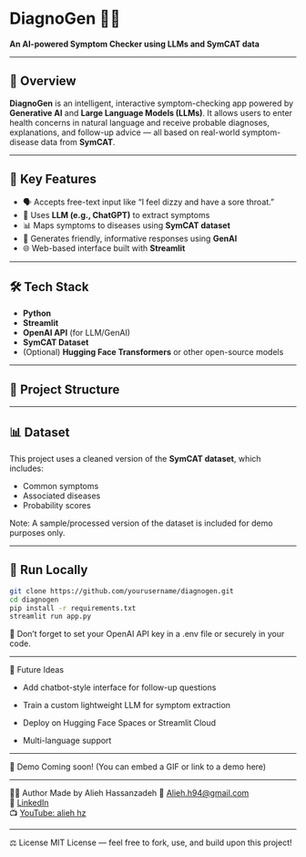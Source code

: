 # DiagnoGen 🧠💬

**An AI-powered Symptom Checker using LLMs and SymCAT data**

---

## 🚀 Overview

**DiagnoGen** is an intelligent, interactive symptom-checking app powered by **Generative AI** and **Large Language Models (LLMs)**. It allows users to enter health concerns in natural language and receive probable diagnoses, explanations, and follow-up advice — all based on real-world symptom-disease data from **SymCAT**.

---

## 🧩 Key Features

- 🗣️ Accepts free-text input like “I feel dizzy and have a sore throat.”
- 🧠 Uses **LLM (e.g., ChatGPT)** to extract symptoms
- 📊 Maps symptoms to diseases using **SymCAT dataset**
- 💬 Generates friendly, informative responses using **GenAI**
- 🌐 Web-based interface built with **Streamlit**

---

## 🛠️ Tech Stack

- **Python**
- **Streamlit**
- **OpenAI API** (for LLM/GenAI)
- **SymCAT Dataset**
- (Optional) **Hugging Face Transformers** or other open-source models

---

## 📂 Project Structure



---

## 📊 Dataset

This project uses a cleaned version of the **SymCAT dataset**, which includes:
- Common symptoms
- Associated diseases
- Probability scores

Note: A sample/processed version of the dataset is included for demo purposes only.

---

## 🧪 Run Locally

```bash
git clone https://github.com/yourusername/diagnogen.git
cd diagnogen
pip install -r requirements.txt
streamlit run app.py
````


🔑 Don’t forget to set your OpenAI API key in a .env file or securely in your code.

----

🎯 Future Ideas

- Add chatbot-style interface for follow-up questions

- Train a custom lightweight LLM for symptom extraction

- Deploy on Hugging Face Spaces or Streamlit Cloud

- Multi-language support
  
----

📸 Demo
Coming soon! (You can embed a GIF or link to a demo here)

----

🧑‍💻 Author
Made  by Alieh Hassanzadeh
📧 Alieh.h94@gmail.com  
🔗 [LinkedIn](https://www.linkedin.com/in/aliehhz)  
📺 [YouTube: alieh hz](https://www.youtube.com/@aliehhz)

-----

⚖️ License
MIT License — feel free to fork, use, and build upon this project!










